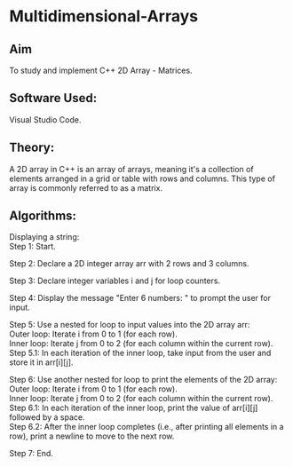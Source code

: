 # Multidimensional-Arrays
## Aim
To study and implement C++ 2D Array - Matrices.

## Software Used:
Visual Studio Code.

## Theory:
A 2D array in C++ is an array of arrays, meaning it's a collection of elements arranged in a grid or table with rows and columns. This type of array is commonly referred to as a matrix.
## Algorithms:
Displaying a string:  
Step 1: Start.  

Step 2: Declare a 2D integer array arr with 2 rows and 3 columns.  
  
Step 3: Declare integer variables i and j for loop counters.  

Step 4: Display the message "Enter 6 numbers: " to prompt the user for input.  

Step 5: Use a nested for loop to input values into the 2D array arr:  
Outer loop: Iterate i from 0 to 1 (for each row).  
Inner loop: Iterate j from 0 to 2 (for each column within the current row).  
Step 5.1: In each iteration of the inner loop, take input from the user and store it in arr[i][j].  

Step 6: Use another nested for loop to print the elements of the 2D array:  
Outer loop: Iterate i from 0 to 1 (for each row).  
Inner loop: Iterate j from 0 to 2 (for each column within the current row).  
Step 6.1: In each iteration of the inner loop, print the value of arr[i][j] followed by a space.  
Step 6.2: After the inner loop completes (i.e., after printing all elements in a row), print a newline to move to the next row.  

Step 7: End.  
